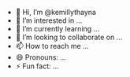 - 👋 Hi, I’m @kemillythayna
- 👀 I’m interested in ...
- 🌱 I’m currently learning ...
- 💞️ I’m looking to collaborate on ...
- 📫 How to reach me ...
- 😄 Pronouns: ...
- ⚡ Fun fact: ...

<!---
kemillythayna/kemillythayna is a ✨ special ✨ repository because its `README.md` (this file) appears on your GitHub profile.
You can click the Preview link to take a look at your changes.
--->
